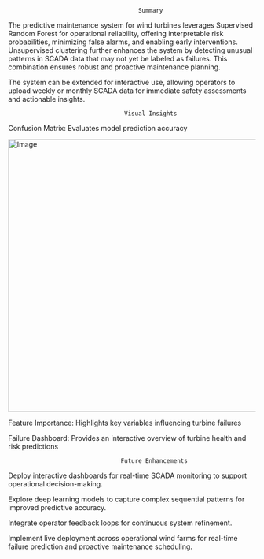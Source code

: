                                          Summary

The predictive maintenance system for wind turbines leverages Supervised Random Forest for operational reliability, offering interpretable risk probabilities, minimizing false alarms, and enabling early interventions. Unsupervised clustering further enhances the system by detecting unusual patterns in SCADA data that may not yet be labeled as failures. This combination ensures robust and proactive maintenance planning.

The system can be extended for interactive use, allowing operators to upload weekly or monthly SCADA data for immediate safety assessments and actionable insights.


                                     Visual Insights

Confusion Matrix: Evaluates model prediction accuracy

<img width="820" height="553" alt="Image" src="https://github.com/user-attachments/assets/c7fb0dc4-34ba-46ae-ba9f-ef29d8781ab8" />


Feature Importance: Highlights key variables influencing turbine failures


Failure Dashboard: Provides an interactive overview of turbine health and risk predictions


                                    Future Enhancements

Deploy interactive dashboards for real-time SCADA monitoring to support operational decision-making.

Explore deep learning models to capture complex sequential patterns for improved predictive accuracy.

Integrate operator feedback loops for continuous system refinement.

Implement live deployment across operational wind farms for real-time failure prediction and proactive maintenance scheduling.
